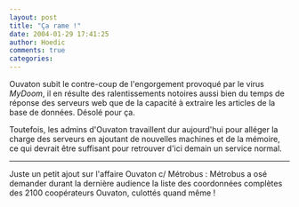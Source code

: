 ```yaml
---
layout: post
title: "Ça rame !"
date: 2004-01-29 17:41:25
author: Hoedic
comments: true
categories: 
---
```



Ouvaton subit le contre-coup de l'engorgement provoqué par le virus *MyDoom*, il en résulte des ralentissements notoires aussi bien du temps de réponse des serveurs web que de la capacité à extraire les articles de la base de données. Désolé pour ça.

Toutefois, les admins d'Ouvaton travaillent dur aujourd'hui pour alléger la charge des serveurs en ajoutant de nouvelles machines et de la mémoire, ce qui devrait être suffisant pour retrouver d'ici demain un service normal.

***

Juste un petit ajout sur l'affaire Ouvaton c/ Métrobus : Métrobus a osé demander durant la dernière audience la liste des coordonnées complètes des 2100 coopérateurs Ouvaton, culottés quand même !